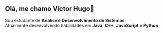 ## Olá, me chamo Victor Hugo👋

Sou estudante de  **Análise e Desenvolvimento de Sistemas**.  
Atualmente desenvolvendo habilidades em **Java**, **C++**, **JavaScript** e **Python**
